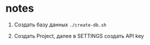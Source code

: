 # notes
1. Создать базу данных `./create-db.sh`

2. Создать Project, далее в SETTINGS создать API key